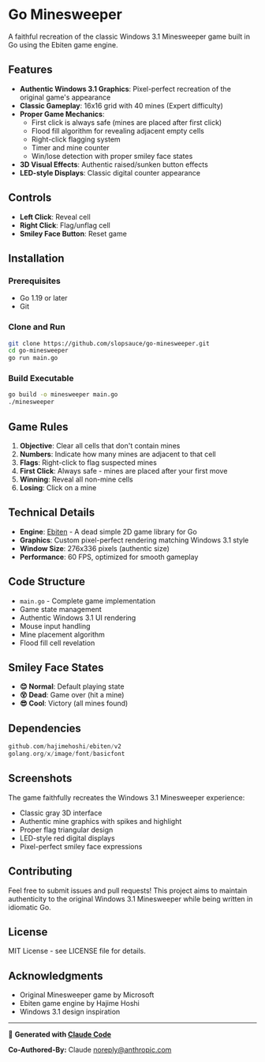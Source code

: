 # Go Minesweeper

A faithful recreation of the classic Windows 3.1 Minesweeper game built in Go using the Ebiten game engine.

## Features

- **Authentic Windows 3.1 Graphics**: Pixel-perfect recreation of the original game's appearance
- **Classic Gameplay**: 16x16 grid with 40 mines (Expert difficulty)
- **Proper Game Mechanics**:
  - First click is always safe (mines are placed after first click)
  - Flood fill algorithm for revealing adjacent empty cells
  - Right-click flagging system
  - Timer and mine counter
  - Win/lose detection with proper smiley face states
- **3D Visual Effects**: Authentic raised/sunken button effects
- **LED-style Displays**: Classic digital counter appearance

## Controls

- **Left Click**: Reveal cell
- **Right Click**: Flag/unflag cell
- **Smiley Face Button**: Reset game

## Installation

### Prerequisites

- Go 1.19 or later
- Git

### Clone and Run

```bash
git clone https://github.com/slopsauce/go-minesweeper.git
cd go-minesweeper
go run main.go
```

### Build Executable

```bash
go build -o minesweeper main.go
./minesweeper
```

## Game Rules

1. **Objective**: Clear all cells that don't contain mines
2. **Numbers**: Indicate how many mines are adjacent to that cell
3. **Flags**: Right-click to flag suspected mines
4. **First Click**: Always safe - mines are placed after your first move
5. **Winning**: Reveal all non-mine cells
6. **Losing**: Click on a mine

## Technical Details

- **Engine**: [Ebiten](https://ebiten.org/) - A dead simple 2D game library for Go
- **Graphics**: Custom pixel-perfect rendering matching Windows 3.1 style
- **Window Size**: 276x336 pixels (authentic size)
- **Performance**: 60 FPS, optimized for smooth gameplay

## Code Structure

- `main.go` - Complete game implementation
- Game state management
- Authentic Windows 3.1 UI rendering
- Mouse input handling
- Mine placement algorithm
- Flood fill cell revelation

## Smiley Face States

- **😊 Normal**: Default playing state
- **😵 Dead**: Game over (hit a mine)
- **😎 Cool**: Victory (all mines found)

## Dependencies

```go
github.com/hajimehoshi/ebiten/v2
golang.org/x/image/font/basicfont
```

## Screenshots

The game faithfully recreates the Windows 3.1 Minesweeper experience:

- Classic gray 3D interface
- Authentic mine graphics with spikes and highlight
- Proper flag triangular design
- LED-style red digital displays
- Pixel-perfect smiley face expressions

## Contributing

Feel free to submit issues and pull requests! This project aims to maintain authenticity to the original Windows 3.1 Minesweeper while being written in idiomatic Go.

## License

MIT License - see LICENSE file for details.

## Acknowledgments

- Original Minesweeper game by Microsoft
- Ebiten game engine by Hajime Hoshi
- Windows 3.1 design inspiration

---

🤖 **Generated with [Claude Code](https://claude.ai/code)**

**Co-Authored-By:** Claude <noreply@anthropic.com>